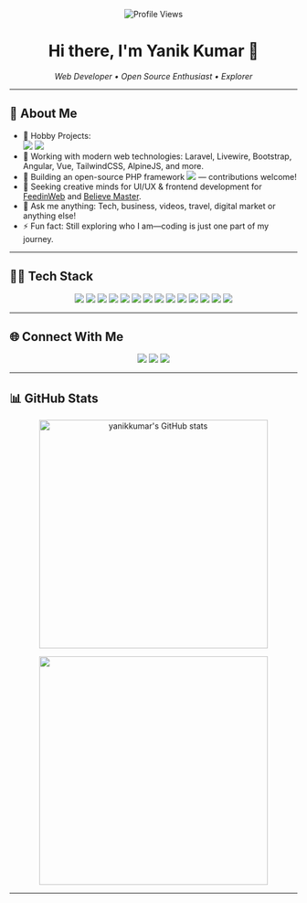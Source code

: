 <!-- Profile Banner & Stats -->
<p align="center">
  <img src="https://komarev.com/ghpvc/?username=yanikkumar&style=flat-square&color=blue" alt="Profile Views"/>
</p>

<h1 align="center">Hi there, I'm Yanik Kumar 👋</h1>
<p align="center">
  <em>Web Developer • Open Source Enthusiast • Explorer</em>
</p>

---

## 🚀 About Me

- 🔭 Hobby Projects:  
  <a href="https://feedinweb.com" target="_blank"><img src="https://img.shields.io/badge/-FeedinWeb-blue?style=flat-square"></a>
  <a href="https://believemaster.com" target="_blank"><img src="https://img.shields.io/badge/-BelieveMaster-orange?style=flat-square"></a>
- 🧠 Working with modern web technologies: Laravel, Livewire, Bootstrap, Angular, Vue, TailwindCSS, AlpineJS, and more.
- 🌱 Building an open-source PHP framework <a href="https://sproutphp.github.io" target="_blank"><img src="https://img.shields.io/badge/-SproutPHP-4E9A06?style=flat-square"></a> — contributions welcome!
- 🤝 Seeking creative minds for UI/UX & frontend development for [FeedinWeb](https://feedinweb.com) and [Believe Master](https://believemaster.com).
- 💬 Ask me anything: Tech, business, videos, travel, digital market or anything else!
- ⚡ Fun fact: Still exploring who I am—coding is just one part of my journey.

---

## 🧑‍💻 Tech Stack

<p align="center">
  <img src="https://img.shields.io/badge/Laravel-F72C1F?style=for-the-badge&logo=laravel&logoColor=white"/>
  <img src="https://img.shields.io/badge/Livewire-EE5D99?style=for-the-badge&logo=livewire&logoColor=white"/>
  <img src="https://img.shields.io/badge/Bootstrap-563D7C?style=for-the-badge&logo=bootstrap&logoColor=white"/>
  <img src="https://img.shields.io/badge/Angular-DD0031?style=for-the-badge&logo=angular&logoColor=white"/>
  <img src="https://img.shields.io/badge/Vue.js-4FC08D?style=for-the-badge&logo=vue.js&logoColor=white"/>
  <img src="https://img.shields.io/badge/TailwindCSS-38B2AC?style=for-the-badge&logo=tailwind-css&logoColor=white"/>
  <img src="https://img.shields.io/badge/Alpine.js-8BC0D0?style=for-the-badge&logo=alpine.js&logoColor=black"/>
  <img src="https://img.shields.io/badge/PHP-777BB4?style=for-the-badge&logo=php&logoColor=white"/>
  <img src="https://img.shields.io/badge/YII-D8582B?style=for-the-badge&logo=yii&logoColor=white"/>
  <img src="https://img.shields.io/badge/MySQL-4479A1?style=for-the-badge&logo=mysql&logoColor=white"/>
  <img src="https://img.shields.io/badge/HTMX-3d72d7?style=for-the-badge&logo=htmx&logoColor=white"/>
  <img src="https://img.shields.io/badge/JavaScript-F7DF1E?style=for-the-badge&logo=javascript&logoColor=black"/>
  <img src="https://img.shields.io/badge/HTML5-E34F26?style=for-the-badge&logo=html5&logoColor=white"/>
  <img src="https://img.shields.io/badge/CSS-1572B6?style=for-the-badge&logo=css&logoColor=white"/>
</p>

---

## 🌐 Connect With Me

<p align="center">
  <a href="https://linktr.ee/yanikkumar" target="_blank"><img src="https://img.shields.io/badge/-Linktree-39E09B?style=for-the-badge&logo=linktree&logoColor=white"></a>
  <a href="https://ytube.io/3Ekw" target="_blank"><img src="https://img.shields.io/badge/-YouTube-red?style=for-the-badge&logo=youtube&logoColor=white"></a>
  <a href="mailto:believemasters@gmail.com" target="_blank"><img src="https://img.shields.io/badge/-Email-blue?style=for-the-badge&logo=gmail&logoColor=white"></a>
</p>

---

## 📊 GitHub Stats

<p align="center">
  <img src="https://github-readme-stats.vercel.app/api?username=yanikkumar&show_icons=true&theme=radical" alt="yanikkumar's GitHub stats" width="400px"/>
</p>
<p align="center">
  <img src="https://github-readme-streak-stats.herokuapp.com/?user=yanikkumar&theme=radical" width="400px"/>
</p>

---

<!--
**yanikkumar/yanikkumar** is a ✨ _special_ ✨ repository because its `README.md` (this file) appears on your GitHub profile.

Feel free to ask me anything or collaborate!
-->

